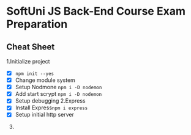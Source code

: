 # SoftUni JS Back-End Course Exam Preparation

## Cheat Sheet

1.Initialize project
  - [x] `npm init --yes`
  - [x] Change module system
  - [x] Setup Nodmone `npm i -D nodemon`
  - [x] Add start scrypt `npm i -D nodemon`
  - [x] Setup debugging
2.Express
  - [x] Install Express`npm i express`
  - [x] Setup initial http server
3.
